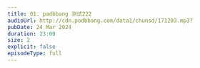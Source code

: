 ```yaml
---
title: 01. padbbang 测试222
audioUrl: http://cdn.podbbang.com/data1/chunsd/171203.mp3?
pubDate: 24 Mar 2024
duration: 23:00
size: 2
explicit: false
episodeType: full
---
```

